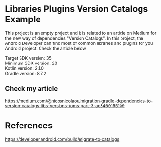 # Libraries Plugins Version Catalogs Example
This project is an empty project and it is related to an article on Medium for the new way of dependencies "Version Catalogs".
In this project, the Android Developer can find most of common libraries and plugins for you Android project.
Check the article below

Target SDK version: 35 <br />
Minimum SDK version: 28 <br />
Kotlin version: 2.1.0 <br />
Gradle version: 8.7.2 <br />

## Check my article

https://medium.com/@nicosnicolaou/migration-gradle-dependencies-to-version-catalogs-libs-versions-toms-part-3-ac3469155109 <br />

# References

https://developer.android.com/build/migrate-to-catalogs <br />